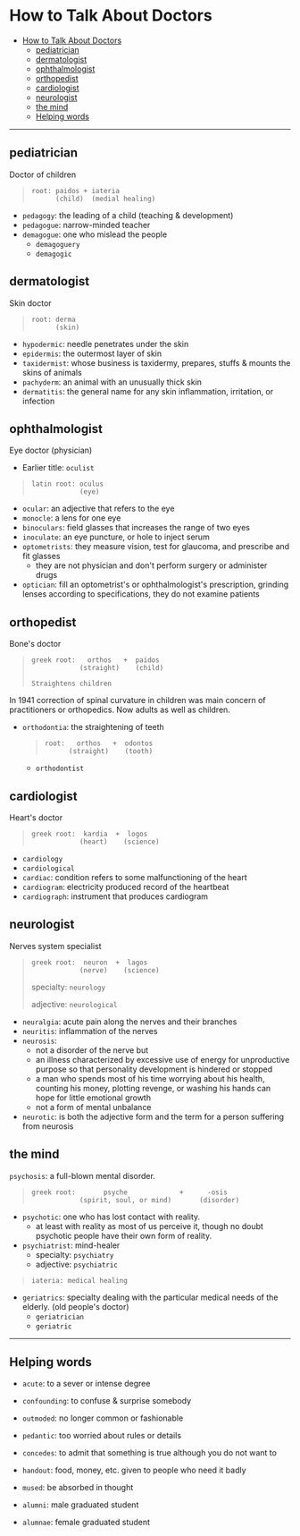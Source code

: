 # How to Talk About Doctors

- [How to Talk About Doctors](#how-to-talk-about-doctors)
  - [pediatrician](#pediatrician)
  - [dermatologist](#dermatologist)
  - [ophthalmologist](#ophthalmologist)
  - [orthopedist](#orthopedist)
  - [cardiologist](#cardiologist)
  - [neurologist](#neurologist)
  - [the mind](#the-mind)
  - [Helping words](#helping-words)

---

## pediatrician

Doctor of children

> ```
> root: paidos + iateria
>       (child)  (medial healing)
> ```

- `pedagogy`: the leading of a child (teaching & development)
- `pedagogue`: narrow-minded teacher
- `demagogue`: one who mislead the people
  - `demagoguery`
  - `demagogic`

## dermatologist

Skin doctor

> ```
> root: derma
>       (skin)
> ```

- `hypodermic`: needle penetrates under the skin
- `epidermis`: the outermost layer of skin
- `taxidermist`: whose business is taxidermy, prepares, stuffs & mounts the skins of animals
- `pachyderm`: an animal with an unusually thick skin
- `dermatitis`: the general name for any skin inflammation, irritation, or infection

## ophthalmologist

Eye doctor (physician)

- Earlier title: `oculist`

> ```
> latin root: oculus
>             (eye)
> ```

- `ocular`: an adjective that refers to the eye
- `monocle`: a lens for one eye
- `binoculars`: field glasses that increases the range of two eyes
- `inoculate`: an eye puncture, or hole to inject serum
- `optometrists`: they measure vision, test for glaucoma, and prescribe and fit glasses
  - they are not physician and don't perform surgery or administer drugs
- `optician`: fill an optometrist's or ophthalmologist's prescription, grinding lenses according to specifications, they do not examine patients

## orthopedist

Bone's doctor

> ```
> greek root:   orthos   +  paidos
>             (straight)    (child)
>
> Straightens children
> ```

In 1941 correction of spinal curvature in children was main concern of practitioners or orthopedics.
Now adults as well as children.

- `orthodontia`: the straightening of teeth

  > ```
  > root:   orthos   +  odontos
  >       (straight)    (tooth)
  > ```

  - `orthodontist`

## cardiologist

Heart's doctor

> ```
> greek root:  kardia  +  logos
>             (heart)    (science)
> ```

- `cardiology`
- `cardiological`
- `cardiac`: condition refers to some malfunctioning of the heart
- `cardiogram`: electricity produced record of the heartbeat
- `cardiograph`: instrument that produces cardiogram

## neurologist

Nerves system specialist

> ```
> greek root:  neuron  +  lagos
>             (nerve)    (science)
> ```
>
> specialty: `neurology`
>
> adjective: `neurological`

- `neuralgia`: acute pain along the nerves and their branches
- `neuritis`: inflammation of the nerves
- `neurosis`:
  - not a disorder of the nerve but
  - an illness characterized by excessive use of energy for unproductive purpose so that personality development is hindered or stopped
  - a man who spends most of his time worrying about his health, counting his money, plotting revenge, or washing his hands can hope for little emotional growth
  - not a form of mental unbalance
- `neurotic`: is both the adjective form and the term for a person suffering from neurosis

## the mind

`psychosis`: a full-blown mental disorder.

> ```
> greek root:       psyche             +      -osis
>             (spirit, soul, or mind)       (disorder)
> ```

- `psychotic`: one who has lost contact with reality.
  - at least with reality as most of us perceive it, though no doubt psychotic people have their own form of reality.
- `psychiatrist`: mind-healer
  - specialty: `psychiatry`
  - adjective: `psychiatric`

> ```
> iateria: medical healing
> ```

- `geriatrics`: specialty dealing with the particular medical needs of the elderly. (old people's doctor)
  - `geriatrician`
  - `geriatric`

---

## Helping words

- `acute`: to a sever or intense degree
- `confounding`: to confuse & surprise somebody
- `outmoded`: no longer common or fashionable
- `pedantic`: too worried about rules or details
- `concedes`: to admit that something is true although you do not want to
- `handout`: food, money, etc. given to people who need it badly
- `mused`: be absorbed in thought

- `alumni`: male graduated student
- `alumnae`: female graduated student
